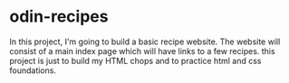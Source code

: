# odin-recipes

In this project, I'm going to build a basic recipe website.
The website will consist of a main index page which will have links to a few recipes.
this project is just to build my HTML chops and to practice html and css foundations.